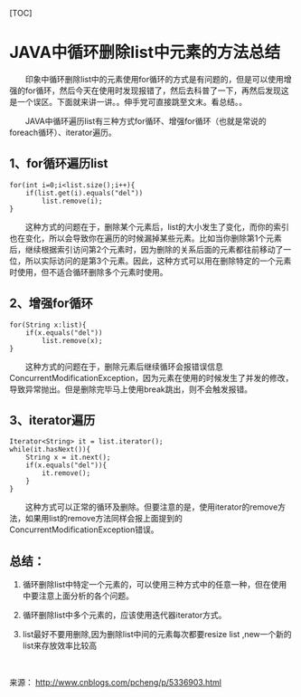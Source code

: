 [TOC]

# JAVA中循环删除list中元素的方法总结

　　印象中循环删除list中的元素使用for循环的方式是有问题的，但是可以使用增强的for循环，然后今天在使用时发现报错了，然后去科普了一下，再然后发现这是一个误区。下面就来讲一讲。。伸手党可直接跳至文末。看总结。。

　　JAVA中循环遍历list有三种方式for循环、增强for循环（也就是常说的foreach循环）、iterator遍历。

 

## 1、for循环遍历list

```
for(int i=0;i<list.size();i++){
    if(list.get(i).equals("del"))
        list.remove(i);
}
```

 　　这种方式的问题在于，删除某个元素后，list的大小发生了变化，而你的索引也在变化，所以会导致你在遍历的时候漏掉某些元素。比如当你删除第1个元素后，继续根据索引访问第2个元素时，因为删除的关系后面的元素都往前移动了一位，所以实际访问的是第3个元素。因此，这种方式可以用在删除特定的一个元素时使用，但不适合循环删除多个元素时使用。

 

## 2、增强for循环

```
for(String x:list){
    if(x.equals("del"))
        list.remove(x);
}
```

 　　这种方式的问题在于，删除元素后继续循环会报错误信息ConcurrentModificationException，因为元素在使用的时候发生了并发的修改，导致异常抛出。但是删除完毕马上使用break跳出，则不会触发报错。

 

## 3、iterator遍历



```
Iterator<String> it = list.iterator();
while(it.hasNext()){
    String x = it.next();
    if(x.equals("del")){
        it.remove();
    }
}
```



　　这种方式可以正常的循环及删除。但要注意的是，使用iterator的remove方法，如果用list的remove方法同样会报上面提到的ConcurrentModificationException错误。

 

## 总结：

1. 循环删除list中特定一个元素的，可以使用三种方式中的任意一种，但在使用中要注意上面分析的各个问题。

2. 循环删除list中多个元素的，应该使用迭代器iterator方式。
3. list最好不要用删除,因为删除list中间的元素每次都要resize list ,new一个新的list来存放效率比较高

​		

来源： <http://www.cnblogs.com/pcheng/p/5336903.html>